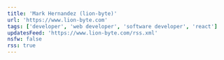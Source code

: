 ```yaml
---
title: 'Mark Hernandez (lion-byte)'
url: 'https://www.lion-byte.com'
tags: ['developer', 'web developer', 'software developer', 'react']
updatesFeed: 'https://www.lion-byte.com/rss.xml'
nsfw: false
rss: true
---
```

